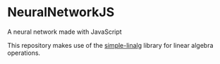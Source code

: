 # NeuralNetworkJS
A neural network made with JavaScript

This repository makes use of the [simple-linalg](https://www.npmjs.com/package/simple-linalg) library for linear algebra operations.
